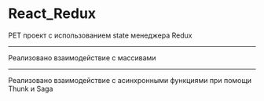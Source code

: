 # React_Redux
PET проект с использованием state менеджера Redux 
<hr />
Реализовано взаимодействие с массивами
<hr />
Реализовано взаимодействие с асинхронными функциями при помощи Thunk и Saga

